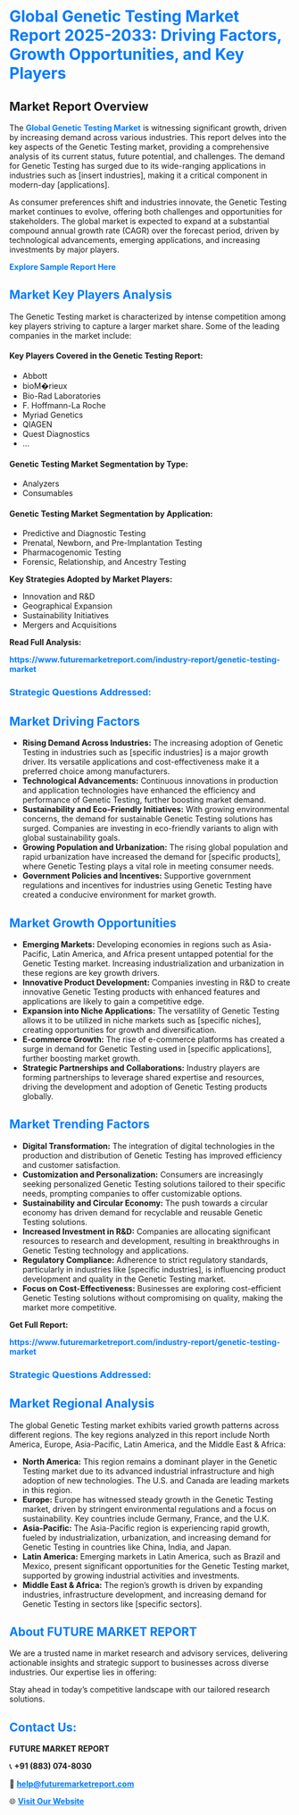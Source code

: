 <h1 style="color: #007BFF;">Global Genetic Testing Market Report 2025-2033: Driving Factors, Growth Opportunities, and Key Players</h1>

<section id="overview">
<h2>Market Report Overview</h2>
<p>The <a href="https://www.futuremarketreport.com/industry-report/genetic-testing-market" style="color: #007BFF; text-decoration: none;"><strong>Global Genetic Testing Market</strong></a> is witnessing significant growth, driven by increasing demand across various industries. This report delves into the key aspects of the Genetic Testing market, providing a comprehensive analysis of its current status, future potential, and challenges. The demand for Genetic Testing has surged due to its wide-ranging applications in industries such as [insert industries], making it a critical component in modern-day [applications].</p>
<p>As consumer preferences shift and industries innovate, the Genetic Testing market continues to evolve, offering both challenges and opportunities for stakeholders. The global market is expected to expand at a substantial compound annual growth rate (CAGR) over the forecast period, driven by technological advancements, emerging applications, and increasing investments by major players.</p>
</section>

<section id="overview">
<p><a href="https://www.futuremarketreport.com/request-sample/reportId=104045" style="color: #007BFF; text-decoration: none;"><strong>Explore Sample Report Here</strong></a></p>
</section>

<section id="key-players">
<h2 style="color: #007BFF;">Market Key Players Analysis</h2>
<p>The Genetic Testing market is characterized by intense competition among key players striving to capture a larger market share. Some of the leading companies in the market include:</p>
<h4>Key Players Covered in the Genetic Testing Report:</h4>
<ul><li>Abbott</li><li>bioM�rieux</li><li>Bio-Rad Laboratories</li><li>F. Hoffmann-La Roche</li><li>Myriad Genetics</li><li>QIAGEN</li><li>Quest Diagnostics</li><li>...</li></ul>
<h4>Genetic Testing Market Segmentation by Type:</h4>
<ul><li>Analyzers</li><li>Consumables</li></ul>

<h4>Genetic Testing Market Segmentation by Application:</h4>
<ul><li>Predictive and Diagnostic Testing</li><li>Prenatal, Newborn, and Pre-Implantation Testing</li><li>Pharmacogenomic Testing</li><li>Forensic, Relationship, and Ancestry Testing</li></ul>
<p><strong>Key Strategies Adopted by Market Players:</strong></p>
<ul>
<li>Innovation and R&D</li>
<li>Geographical Expansion</li>
<li>Sustainability Initiatives</li>
<li>Mergers and Acquisitions</li>
</ul>
</section>

<section>
<p><strong>Read Full Analysis: </strong></p><a href="https://www.futuremarketreport.com/industry-report/genetic-testing-market" style="color: #007BFF; text-decoration: none;"><strong>https://www.futuremarketreport.com/industry-report/genetic-testing-market</strong></a>
<h3 style="color: #007BFF;">Strategic Questions Addressed:</h3>
</section>

<section id="driving-factors">
<h2 style="color: #007BFF;">Market Driving Factors</h2>
<ul>
<li><strong>Rising Demand Across Industries:</strong> The increasing adoption of Genetic Testing in industries such as [specific industries] is a major growth driver. Its versatile applications and cost-effectiveness make it a preferred choice among manufacturers.</li>
<li><strong>Technological Advancements:</strong> Continuous innovations in production and application technologies have enhanced the efficiency and performance of Genetic Testing, further boosting market demand.</li>
<li><strong>Sustainability and Eco-Friendly Initiatives:</strong> With growing environmental concerns, the demand for sustainable Genetic Testing solutions has surged. Companies are investing in eco-friendly variants to align with global sustainability goals.</li>
<li><strong>Growing Population and Urbanization:</strong> The rising global population and rapid urbanization have increased the demand for [specific products], where Genetic Testing plays a vital role in meeting consumer needs.</li>
<li><strong>Government Policies and Incentives:</strong> Supportive government regulations and incentives for industries using Genetic Testing have created a conducive environment for market growth.</li>
</ul>
</section>

<section id="growth-opportunities">
<h2 style="color: #007BFF;">Market Growth Opportunities</h2>
<ul>
<li><strong>Emerging Markets:</strong> Developing economies in regions such as Asia-Pacific, Latin America, and Africa present untapped potential for the Genetic Testing market. Increasing industrialization and urbanization in these regions are key growth drivers.</li>
<li><strong>Innovative Product Development:</strong> Companies investing in R&D to create innovative Genetic Testing products with enhanced features and applications are likely to gain a competitive edge.</li>
<li><strong>Expansion into Niche Applications:</strong> The versatility of Genetic Testing allows it to be utilized in niche markets such as [specific niches], creating opportunities for growth and diversification.</li>
<li><strong>E-commerce Growth:</strong> The rise of e-commerce platforms has created a surge in demand for Genetic Testing used in [specific applications], further boosting market growth.</li>
<li><strong>Strategic Partnerships and Collaborations:</strong> Industry players are forming partnerships to leverage shared expertise and resources, driving the development and adoption of Genetic Testing products globally.</li>
</ul>
</section>

<section id="trending-factors">
<h2 style="color: #007BFF;">Market Trending Factors</h2>
<ul>
<li><strong>Digital Transformation:</strong> The integration of digital technologies in the production and distribution of Genetic Testing has improved efficiency and customer satisfaction.</li>
<li><strong>Customization and Personalization:</strong> Consumers are increasingly seeking personalized Genetic Testing solutions tailored to their specific needs, prompting companies to offer customizable options.</li>
<li><strong>Sustainability and Circular Economy:</strong> The push towards a circular economy has driven demand for recyclable and reusable Genetic Testing solutions.</li>
<li><strong>Increased Investment in R&D:</strong> Companies are allocating significant resources to research and development, resulting in breakthroughs in Genetic Testing technology and applications.</li>
<li><strong>Regulatory Compliance:</strong> Adherence to strict regulatory standards, particularly in industries like [specific industries], is influencing product development and quality in the Genetic Testing market.</li>
<li><strong>Focus on Cost-Effectiveness:</strong> Businesses are exploring cost-efficient Genetic Testing solutions without compromising on quality, making the market more competitive.</li>
</ul>
</section>

<section>
<p><strong>Get Full Report: </strong></p><a href="https://www.futuremarketreport.com/industry-report/genetic-testing-market" style="color: #007BFF; text-decoration: none;"><strong>https://www.futuremarketreport.com/industry-report/genetic-testing-market</strong></a>
<h3 style="color: #007BFF;">Strategic Questions Addressed:</h3>
</section>


<section id="regional-analysis">
<h2 style="color: #007BFF;">Market Regional Analysis</h2>
<p>The global Genetic Testing market exhibits varied growth patterns across different regions. The key regions analyzed in this report include North America, Europe, Asia-Pacific, Latin America, and the Middle East & Africa:</p>
<ul>
<li><strong>North America:</strong> This region remains a dominant player in the Genetic Testing market due to its advanced industrial infrastructure and high adoption of new technologies. The U.S. and Canada are leading markets in this region.</li>
<li><strong>Europe:</strong> Europe has witnessed steady growth in the Genetic Testing market, driven by stringent environmental regulations and a focus on sustainability. Key countries include Germany, France, and the U.K.</li>
<li><strong>Asia-Pacific:</strong> The Asia-Pacific region is experiencing rapid growth, fueled by industrialization, urbanization, and increasing demand for Genetic Testing in countries like China, India, and Japan.</li>
<li><strong>Latin America:</strong> Emerging markets in Latin America, such as Brazil and Mexico, present significant opportunities for the Genetic Testing market, supported by growing industrial activities and investments.</li>
<li><strong>Middle East & Africa:</strong> The region’s growth is driven by expanding industries, infrastructure development, and increasing demand for Genetic Testing in sectors like [specific sectors].</li>
</ul>
</section>

<footer>
<h2 style="color: #007BFF;">About FUTURE MARKET REPORT</h2>
<p>We are a trusted name in market research and advisory services, delivering actionable insights and strategic support to businesses across diverse industries. Our expertise lies in offering:</p>

<p>Stay ahead in today’s competitive landscape with our tailored research solutions.</p>

<h2 style="color: #007BFF;">Contact Us:</h2>
<p><strong>FUTURE MARKET REPORT</strong></p>
<p>📞 <strong>+91 (883) 074-8030</strong></p>
<p>📧 <strong><a href="mailto:help@futuremarketreport.com" style="color: #007BFF;">help@futuremarketreport.com</a></strong></p>
<p>🌐 <strong><a href="https://www.futuremarketreport.com/" style="color: #007BFF;">Visit Our Website</a></strong></p>
</footer>